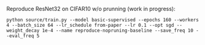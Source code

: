 Reproduce ResNet32 on CIFAR10 w/o prunning (work in progress):

```python source/train.py --model basic-supervised --epochs 160 --workers 4 --batch_size 64 --lr_schedule from-paper --lr 0.1 --opt sgd --weight_decay 1e-4 --name reproduce-nopruning-baseline --save_freq 10 --eval_freq 5```